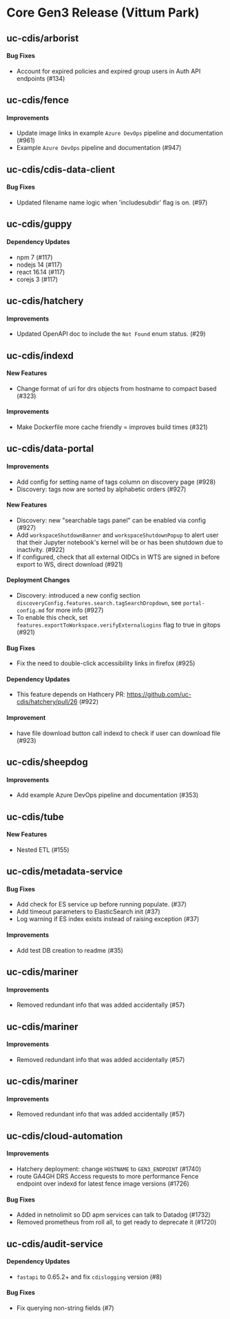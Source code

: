 # Core Gen3 Release (Vittum Park)

## uc-cdis/arborist

#### Bug Fixes
  - Account for expired policies and expired group users in Auth API endpoints 
    (#134)

## uc-cdis/fence

#### Improvements
  - Update image links in example `Azure DevOps` pipeline and documentation 
    (#961)
  - Example `Azure DevOps` pipeline and documentation (#947)

## uc-cdis/cdis-data-client

#### Bug Fixes
  - Updated filename name logic when 'includesubdir' flag is on. (#97)

## uc-cdis/guppy

#### Dependency Updates
  - npm 7 (#117)
  - nodejs 14 (#117)
  - react 16.14 (#117)
  - corejs 3 (#117)

## uc-cdis/hatchery

#### Improvements
  - Updated OpenAPI doc to include the `Not Found` enum status. (#29)

## uc-cdis/indexd

#### New Features
  - Change format of uri for drs objects from hostname to compact based (#323)

#### Improvements
  - Make Dockerfile more cache friendly = improves build times (#321)

## uc-cdis/data-portal

#### Improvements
  - Add config for setting name of tags column on discovery page (#928)
  - Discovery: tags now are sorted by alphabetic orders (#927)

#### New Features
  - Discovery: new "searchable tags panel" can be enabled via config (#927)
  - Add `workspaceShutdownBanner` and `workspaceShutdownPopup` to alert user 
    that their Jupyter notebook's kernel will be or has been shutdown due to 
    inactivity. (#922)
  - If configured, check that all external OIDCs in WTS are signed in before 
    export to WS, direct download (#921)

#### Deployment Changes
  - Discovery: introduced a new config section 
    `discoveryConfig.features.search.tagSearchDropdown`, see `portal-config.md` 
    for more info (#927)
  - To enable this check, set `features.exportToWorkspace.verifyExternalLogins` 
    flag to true in gitops (#921)

#### Bug Fixes
  - Fix the need to double-click accessibility links in firefox (#925)

#### Dependency Updates
  - This feature depends on Hathcery PR: 
    https://github.com/uc-cdis/hatchery/pull/26 (#922)

#### Improvement
  - have file download button call indexd to check if user can download file 
    (#923)

## uc-cdis/sheepdog

#### Improvements
  - Add example Azure DevOps pipeline and documentation (#353)

## uc-cdis/tube

#### New Features
  - Nested ETL (#155)

## uc-cdis/metadata-service

#### Bug Fixes
  - Add check for ES service up before running populate. (#37)
  - Add timeout parameters to ElasticSearch init (#37)
  - Log warning if ES index exists instead of raising exception (#37)

#### Improvements
  - Add test DB creation to readme (#35)

## uc-cdis/mariner

#### Improvements
  - Removed redundant info that was added accidentally (#57)

## uc-cdis/mariner

#### Improvements
  - Removed redundant info that was added accidentally (#57)

## uc-cdis/mariner

#### Improvements
  - Removed redundant info that was added accidentally (#57)

## uc-cdis/cloud-automation

#### Improvements
  - Hatchery deployment: change `HOSTNAME` to `GEN3_ENDPOINT` (#1740)
  - route GA4GH DRS Access requests to more performance Fence endpoint over 
    indexd for latest fence image versions (#1726)

#### Bug Fixes
  - Added in netnolimit so DD apm services can talk to Datadog (#1732)
  - Removed prometheus from roll all, to get ready to deprecate it (#1720)

## uc-cdis/audit-service

#### Dependency Updates
  - `fastapi` to 0.65.2+ and fix `cdislogging` version (#8)

#### Bug Fixes
  - Fix querying non-string fields (#7)

